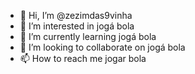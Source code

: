 - 👋 Hi, I’m @zezimdas9vinha
- 👀 I’m interested in jogá bola
- 🌱 I’m currently learning jogá bola
- 💞️ I’m looking to collaborate on jogá bola
- 📫 How to reach me jogar bola

<!---
zezimdas9vinha/zezimdas9vinha is a ✨ special ✨ repository because its `README.md` (this file) appears on your GitHub profile.
You can click the Preview link to take a look at your changes.
--->
